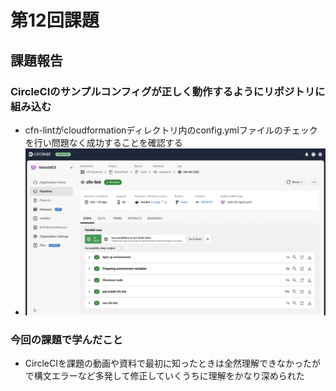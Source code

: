 # **第12回課題**

## 課題報告

### CircleCIのサンプルコンフィグが正しく動作するようにリポジトリに組み込む
 - cfn-lintがcloudformationディレクトリ内のconfig.ymlファイルのチェックを行い問題なく成功することを確認する
 - ![a](./lecture12/a.png)

### 今回の課題で学んだこと
- CircleCIを課題の動画や資料で最初に知ったときは全然理解できなかったがで構文エラーなど多発して修正していくうちに理解をかなり深められた